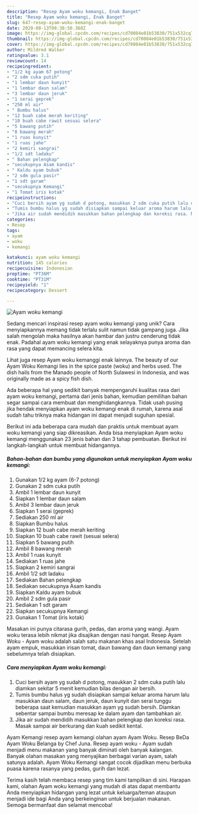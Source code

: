 ```yaml
---
description: "Resep Ayam woku kemangi, Enak Banget"
title: "Resep Ayam woku kemangi, Enak Banget"
slug: 647-resep-ayam-woku-kemangi-enak-banget
date: 2020-08-13T08:38:50.368Z
image: https://img-global.cpcdn.com/recipes/cd70084e01b53830/751x532cq70/ayam-woku-kemangi-foto-resep-utama.jpg
thumbnail: https://img-global.cpcdn.com/recipes/cd70084e01b53830/751x532cq70/ayam-woku-kemangi-foto-resep-utama.jpg
cover: https://img-global.cpcdn.com/recipes/cd70084e01b53830/751x532cq70/ayam-woku-kemangi-foto-resep-utama.jpg
author: Mildred Walker
ratingvalue: 3.1
reviewcount: 14
recipeingredient:
- "1/2 kg ayam 67 potong"
- "2 sdm cuka putih"
- "1 lembar daun kunyit"
- "1 lembar daun salam"
- "3 lembar daun jeruk"
- "1 serai geprek"
- "250 ml air"
- " Bumbu halus"
- "12 buah cabe merah keriting"
- "10 buah cabe rawit sesuai selera"
- "5 bawang putih"
- "8 bawang merah"
- "1 ruas kunyit"
- "1 ruas jahe"
- "2 kemiri sangrai"
- "1/2 sdt ladaku"
- " Bahan pelengkap"
- "secukupnya Asam kandis"
- " Kaldu ayam bubuk"
- "2 sdm gula pasir"
- "1 sdt garam"
- "secukupnya Kemangi"
- "1 Tomat iris kotak"
recipeinstructions:
- "Cuci bersih ayam yg sudah d potong, masukkan 2 sdm cuka putih lalu diamkan sekitar 5 menit kemudian bilas dengan air bersih."
- "Tumis bumbu halus yg sudah disiapkan sampai keluar aroma harum lalu masukkan daun salam, daun jeruk, daun kunyit dan serai tunggu beberapa saat kemudian masukkan ayam yg sudah bersih. Diamkan sebentar sampai bumbu meresap ke dalam ayam dan tambahkan air."
- "Jika air sudah mendidih masukkan bahan pelengkap dan koreksi rasa. Masak sampai air berkurang dan kuah sedikit kental."
categories:
- Resep
tags:
- ayam
- woku
- kemangi

katakunci: ayam woku kemangi 
nutrition: 145 calories
recipecuisine: Indonesian
preptime: "PT36M"
cooktime: "PT31M"
recipeyield: "1"
recipecategory: Dessert

---
```



![Ayam woku kemangi](https://img-global.cpcdn.com/recipes/cd70084e01b53830/751x532cq70/ayam-woku-kemangi-foto-resep-utama.jpg)

Sedang mencari inspirasi resep ayam woku kemangi yang unik? Cara menyiapkannya memang tidak terlalu sulit namun tidak gampang juga. Jika salah mengolah maka hasilnya akan hambar dan justru cenderung tidak enak. Padahal ayam woku kemangi yang enak selayaknya punya aroma dan rasa yang dapat memancing selera kita.

Lihat juga resep Ayam woku kemanggi enak lainnya. The beauty of our Ayam Woku Kemangi lies in the spice paste (woku) and herbs used. The dish hails from the Manado people of North Sulawesi in Indonesia, and was originally made as a spicy fish dish.

Ada beberapa hal yang sedikit banyak mempengaruhi kualitas rasa dari ayam woku kemangi, pertama dari jenis bahan, kemudian pemilihan bahan segar sampai cara membuat dan menghidangkannya. Tidak usah pusing jika hendak menyiapkan ayam woku kemangi enak di rumah, karena asal sudah tahu triknya maka hidangan ini dapat menjadi suguhan spesial.


Berikut ini ada beberapa cara mudah dan praktis untuk membuat ayam woku kemangi yang siap dikreasikan. Anda bisa menyiapkan Ayam woku kemangi menggunakan 23 jenis bahan dan 3 tahap pembuatan. Berikut ini langkah-langkah untuk membuat hidangannya.

<!--inarticleads1-->

##### Bahan-bahan dan bumbu yang digunakan untuk menyiapkan Ayam woku kemangi:

1. Gunakan 1/2 kg ayam (6-7 potong)
1. Gunakan 2 sdm cuka putih
1. Ambil 1 lembar daun kunyit
1. Siapkan 1 lembar daun salam
1. Ambil 3 lembar daun jeruk
1. Siapkan 1 serai (geprek)
1. Sediakan 250 ml air
1. Siapkan  Bumbu halus
1. Siapkan 12 buah cabe merah keriting
1. Siapkan 10 buah cabe rawit (sesuai selera)
1. Siapkan 5 bawang putih
1. Ambil 8 bawang merah
1. Ambil 1 ruas kunyit
1. Sediakan 1 ruas jahe
1. Siapkan 2 kemiri sangrai
1. Ambil 1/2 sdt ladaku
1. Sediakan  Bahan pelengkap
1. Sediakan secukupnya Asam kandis
1. Siapkan  Kaldu ayam bubuk
1. Ambil 2 sdm gula pasir
1. Sediakan 1 sdt garam
1. Siapkan secukupnya Kemangi
1. Gunakan 1 Tomat (iris kotak)


Masakan ini punya citarasa gurih, pedas, dan aroma yang wangi. Ayam woku terasa lebih nikmat jika disajikan dengan nasi hangat. Resep Ayam Woku - Ayam woku adalah salah satu makanan khas asal Indonesia. Setelah ayam empuk, masukkan irisan tomat, daun bawang dan daun kemangi yang sebelumnya telah disiapkan. 

<!--inarticleads2-->

##### Cara menyiapkan Ayam woku kemangi:

1. Cuci bersih ayam yg sudah d potong, masukkan 2 sdm cuka putih lalu diamkan sekitar 5 menit kemudian bilas dengan air bersih.
1. Tumis bumbu halus yg sudah disiapkan sampai keluar aroma harum lalu masukkan daun salam, daun jeruk, daun kunyit dan serai tunggu beberapa saat kemudian masukkan ayam yg sudah bersih. Diamkan sebentar sampai bumbu meresap ke dalam ayam dan tambahkan air.
1. Jika air sudah mendidih masukkan bahan pelengkap dan koreksi rasa. Masak sampai air berkurang dan kuah sedikit kental.


Ayam Kemangi resep ayam kemangi olahan ayam Ayam Woku. Resep BeDa Ayam Woku Belanga by Chef Juna. Resep ayam woku - Ayam sudah menjadi menu makanan yang banyak diminati oleh banyak kalangan. Banyak olahan masakan yang menyajikan berbagai varian ayam, salah satunya adalah. Ayam Woku Kemangi sangat cocok dijadikan menu berbuka puasa karena rasanya yang pedas, gurih dan lezat. 

Terima kasih telah membaca resep yang tim kami tampilkan di sini. Harapan kami, olahan Ayam woku kemangi yang mudah di atas dapat membantu Anda menyiapkan hidangan yang lezat untuk keluarga/teman ataupun menjadi ide bagi Anda yang berkeinginan untuk berjualan makanan. Semoga bermanfaat dan selamat mencoba!

